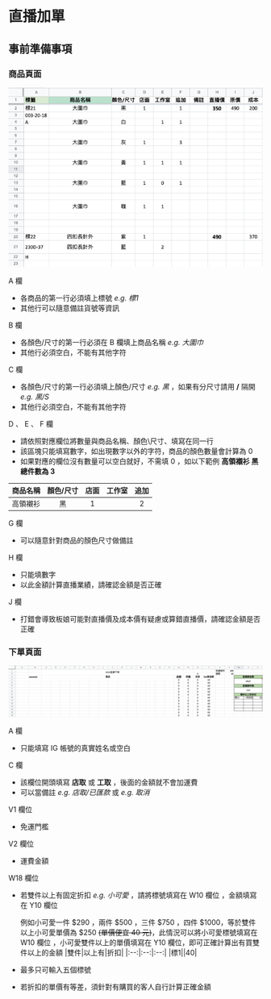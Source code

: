 # 直播加單

## 事前準備事項

### 商品頁面

![page1](./img/commodity_page1.png)  

A 欄  

- 各商品的第一行必須填上標號 *e.g. 標1*  
- 其他行可以隨意備註貨號等資訊  

B 欄  

- 各顏色/尺寸的第一行必須在 B 欄填上商品名稱 *e.g. 大圍巾*  
- 其他行必須空白，不能有其他字符  

C 欄  

- 各顏色/尺寸的第一行必須填上顏色/尺寸 *e.g. 黑* ，如果有分尺寸請用 **/** 隔開 *e.g. 黑/S*  
- 其他行必須空白，不能有其他字符  

D 、 E 、 F 欄  

- 請依照對應欄位將數量與商品名稱、顏色\尺寸、填寫在同一行  
- 該區塊只能填寫數字，如出現數字以外的字符，商品的顏色數量會計算為 0  
- 如果對應的欄位沒有數量可以空白就好，不需填 0 ，如以下範例 **高領襯衫 黑 總件數為 3**  
  
|商品名稱|顏色/尺寸|店面|工作室|追加|
|:--:|:--:|:--:|:--:|:--:|
|高領襯衫|黑|1||2| 

G 欄  

- 可以隨意針對商品的顏色尺寸做備註  

H 欄  

- 只能填數字  
- 以此金額計算直播業績，請確認金額是否正確  

J 欄

- 打錯會導致板娘可能對直播價及成本價有疑慮或算錯直播價，請確認金額是否正確  

### 下單頁面

![page2](./img/commodity_page2.png)  

A 欄  

- 只能填寫 IG 帳號的真實姓名或空白

C 欄  

- 該欄位開頭填寫 **店取** 或 **工取** ，後面的金額就不會加運費  
- 可以當備註 *e.g. 店取/已匯款* 或 *e.g. 取消*

V1 欄位  

- 免運門檻  

V2 欄位  

- 運費金額  

W18 欄位  

- 若雙件以上有固定折扣 *e.g. 小可愛* ，請將標號填寫在 W10 欄位 ，金額填寫在 Y10 欄位  

  例如小可愛一件 $290 ，兩件 $500 ，三件 $750 ，四件 $1000，等於雙件以上小可愛單價為 $250 ~~(單價便宜 40 元)~~，此情況可以將小可愛標號填寫在 W10 欄位 ，小可愛雙件以上的單價填寫在 Y10 欄位，即可正確計算出有買雙件以上的金額
  |雙件|以上有|折扣|
  |:--:|:--:|:--:|
  |標1||40|  

- 最多只可輸入五個標號  
- 若折扣的單價有等差，須針對有購買的客人自行計算正確金額
